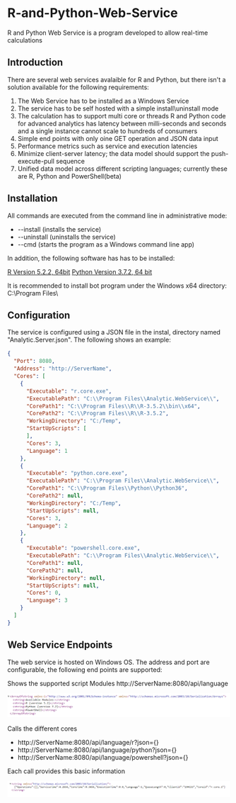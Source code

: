 # R-and-Python-Web-Service
R and Python Web Service is a program developed to allow real-time calculations

## Introduction
There are several web services avalaible for R and Python, but there isn't a solution available for the following requirements:

1. The Web Service has to be installed as a Windows Service
2. The service has to be self hosted with a simple install\uninstall mode
3. The calculation has to support multi core or threads
R and Python code for advanced analytics has latency between milli-seconds and seconds and a single instance cannot scale to hundreds of consumers
4. Simple end points with only oine GET operation and JSON data input
5. Performance metrics such as service and execution latencies
6. Minimize client-server latency; the data model should support the push-execute-pull sequence
7. Unified data model across different scripting languages; currently these are R, Python and PowerShell(beta)

## Installation
All commands are executed from the command line in administrative mode:

+ --install (installs the service)
+ --uninstall (uninstalls the service)
+ --cmd (starts the program as a Windows command line app)

In addition, the following software has has to be installed:

[R Version 5.2.2, 64bit](https://cran.r-project.org/bin/windows/base/R-3.5.2-win.exe)
[Python Version 3.7.2, 64 bit](https://www.python.org/ftp/python/3.7.2/python-3.7.2-amd64.exe)

It is recommended to install bot program under the Windows x64 directory: C:\Program Files\


## Configuration
The service is configured using a JSON file in the instal, directory named "Analytic.Server.json".
The following shows an example:
```json
{
  "Port": 8080,
  "Address": "http://ServerName",
  "Cores": [
    {
      "Executable": "r.core.exe",
      "ExecutablePath": "C:\\Program Files\\Analytic.WebService\\",
      "CorePath1": "C:\\Program Files\\R\\R-3.5.2\\bin\\x64",
      "CorePath2": "C:\\Program Files\\R\\R-3.5.2",
      "WorkingDirectory": "C:/Temp",
      "StartUpScripts": [
      ],
      "Cores": 3,
      "Language": 1
    },
    {
      "Executable": "python.core.exe",
      "ExecutablePath": "C:\\Program Files\\Analytic.WebService\\",
      "CorePath1": "C:\\Program Files\\Python\\Python36",
      "CorePath2": null,
      "WorkingDirectory": "C:/Temp",
      "StartUpScripts": null,
      "Cores": 3,
      "Language": 2
    },
    {
      "Executable": "powershell.core.exe",
      "ExecutablePath": "C:\\Program Files\\Analytic.WebService\\",
      "CorePath1": null,
      "CorePath2": null,
      "WorkingDirectory": null,
      "StartUpScripts": null,
      "Cores": 0,
      "Language": 3
    }
  ]
}

```


## Web Service Endpoints

The web service is hosted on Windows OS. The address and port are configurable, the following end points are supported:

Shows the supported script Modules
http://ServerName:8080/api/language

<p align="center">
  <img src="Image/Web Service Available Cores.PNG">
</p>

Calls the different cores
+ http://ServerName:8080/api/language/r?json={}
+ http://ServerName:8080/api/language/python?json={}
+ http://ServerName:8080/api/language/powershell?json={}

Each call provides this basic information

<p align="center">
  <img src="Image/Web Service Result.PNG">
</p>


